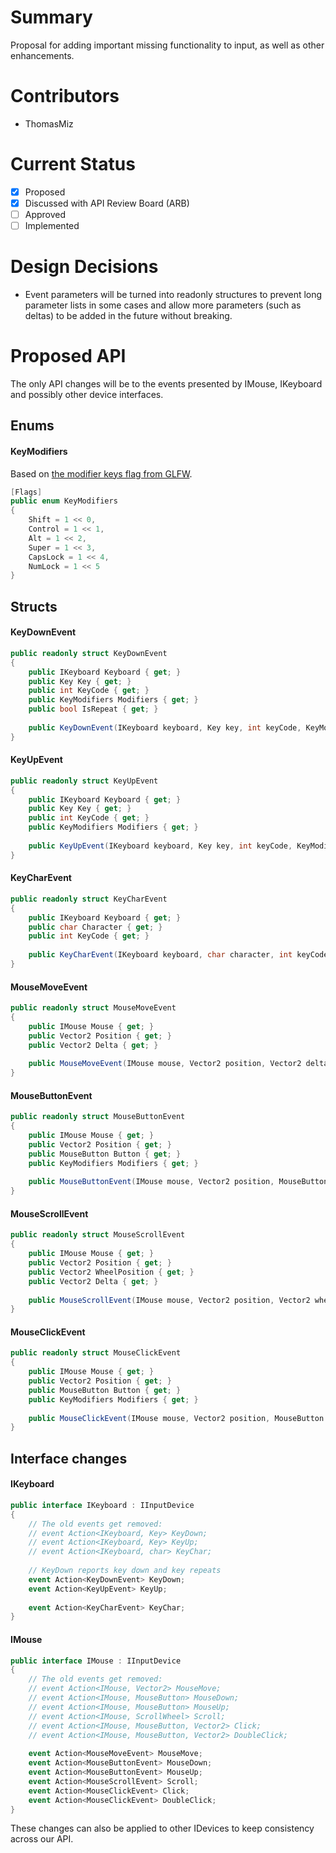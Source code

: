 # Summary
Proposal for adding important missing functionality to input, as well as other enhancements.

# Contributors
- ThomasMiz

# Current Status
- [x] Proposed
- [x] Discussed with API Review Board (ARB)
- [ ] Approved
- [ ] Implemented

# Design Decisions
- Event parameters will be turned into readonly structures to prevent long parameter lists in some cases and allow more parameters (such as deltas) to be added in the future without breaking.

# Proposed API
The only API changes will be to the events presented by IMouse, IKeyboard and possibly other device interfaces.

## Enums

#### KeyModifiers
Based on [the modifier keys flag from GLFW](https://www.glfw.org/docs/latest/group__mods.html).
```cs
[Flags]
public enum KeyModifiers
{
    Shift = 1 << 0,
    Control = 1 << 1,
    Alt = 1 << 2,
    Super = 1 << 3,
    CapsLock = 1 << 4,
    NumLock = 1 << 5
}
```

## Structs

#### KeyDownEvent
```cs
public readonly struct KeyDownEvent
{
    public IKeyboard Keyboard { get; }
    public Key Key { get; }
    public int KeyCode { get; }
    public KeyModifiers Modifiers { get; }
    public bool IsRepeat { get; }
    
    public KeyDownEvent(IKeyboard keyboard, Key key, int keyCode, KeyModifiers modifiers, bool isRepeat);
}
```

#### KeyUpEvent
```cs
public readonly struct KeyUpEvent
{
    public IKeyboard Keyboard { get; }
    public Key Key { get; }
    public int KeyCode { get; }
    public KeyModifiers Modifiers { get; }
    
    public KeyUpEvent(IKeyboard keyboard, Key key, int keyCode, KeyModifiers modifiers);
}
```

#### KeyCharEvent
```cs
public readonly struct KeyCharEvent
{
    public IKeyboard Keyboard { get; }
    public char Character { get; }
    public int KeyCode { get; }
    
    public KeyCharEvent(IKeyboard keyboard, char character, int keyCode);
}
```

#### MouseMoveEvent
```cs
public readonly struct MouseMoveEvent
{
    public IMouse Mouse { get; }
    public Vector2 Position { get; }
    public Vector2 Delta { get; }
    
    public MouseMoveEvent(IMouse mouse, Vector2 position, Vector2 delta);
}
```

#### MouseButtonEvent
```cs
public readonly struct MouseButtonEvent
{
    public IMouse Mouse { get; }
    public Vector2 Position { get; }
    public MouseButton Button { get; }
    public KeyModifiers Modifiers { get; }
    
    public MouseButtonEvent(IMouse mouse, Vector2 position, MouseButton button, KeyModifiers modifiers);
}
```

#### MouseScrollEvent
```cs
public readonly struct MouseScrollEvent
{
    public IMouse Mouse { get; }
    public Vector2 Position { get; }
    public Vector2 WheelPosition { get; }
    public Vector2 Delta { get; }
    
    public MouseScrollEvent(IMouse mouse, Vector2 position, Vector2 wheelPosition, Vector2 delta);
}
```

#### MouseClickEvent
```cs
public readonly struct MouseClickEvent
{
    public IMouse Mouse { get; }
    public Vector2 Position { get; }
    public MouseButton Button { get; }
    public KeyModifiers Modifiers { get; }
    
    public MouseClickEvent(IMouse mouse, Vector2 position, MouseButton button, KeyModifiers modifiers)
}
```

## Interface changes

#### IKeyboard
```cs
public interface IKeyboard : IInputDevice
{
    // The old events get removed:
    // event Action<IKeyboard, Key> KeyDown;
    // event Action<IKeyboard, Key> KeyUp;
    // event Action<IKeyboard, char> KeyChar;
    
    // KeyDown reports key down and key repeats
    event Action<KeyDownEvent> KeyDown;
    event Action<KeyUpEvent> KeyUp;
    
    event Action<KeyCharEvent> KeyChar;
}
```

#### IMouse
```cs
public interface IMouse : IInputDevice
{
    // The old events get removed:
    // event Action<IMouse, Vector2> MouseMove;
    // event Action<IMouse, MouseButton> MouseDown;
    // event Action<IMouse, MouseButton> MouseUp;
    // event Action<IMouse, ScrollWheel> Scroll;
    // event Action<IMouse, MouseButton, Vector2> Click;
    // event Action<IMouse, MouseButton, Vector2> DoubleClick;
    
    event Action<MouseMoveEvent> MouseMove;
    event Action<MouseButtonEvent> MouseDown;
    event Action<MouseButtonEvent> MouseUp;
    event Action<MouseScrollEvent> Scroll;
    event Action<MouseClickEvent> Click;
    event Action<MouseClickEvent> DoubleClick;
}
```

These changes can also be applied to other IDevices to keep consistency across our API.
